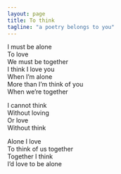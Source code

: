 ```yaml
---
layout: page
title: To think
tagline: "a poetry belongs to you"
---
```

<!-- {% include JB/setup %} -->

I must be alone  
To love  
We must be together  
I think I love you  
When I’m alone  
More than I’m think of you  
When we’re together  

I cannot think   
Without loving  
Or love  
Without think  

Alone I love  
To think of us together  
Together I think  
I’d love to be alone  
